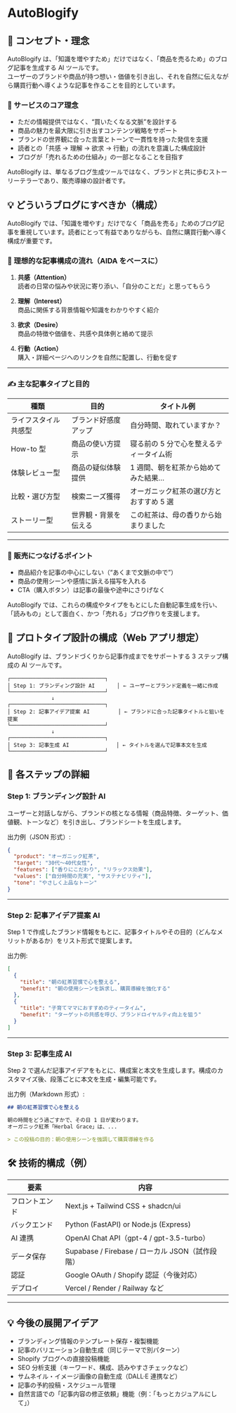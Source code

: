 # AutoBlogify

## 🚀 コンセプト・理念

AutoBlogify は、「知識を増やすため」だけではなく、「商品を売るため」のブログ記事を生成する AI ツールです。  
ユーザーのブランドや商品が持つ想い・価値を引き出し、それを自然に伝えながら購買行動へ導くような記事を作ることを目的としています。

### 🎯 サービスのコア理念

- ただの情報提供ではなく、“買いたくなる文脈”を設計する
- 商品の魅力を最大限に引き出すコンテンツ戦略をサポート
- ブランドの世界観に合った言葉とトーンで一貫性を持った発信を支援
- 読者との「共感 → 理解 → 欲求 → 行動」の流れを意識した構成設計
- ブログが「売れるための仕組み」の一部となることを目指す

AutoBlogify は、単なるブログ生成ツールではなく、ブランドと共に歩むストーリーテラーであり、販売導線の設計者です。

## 💡 どういうブログにすべきか（構成）

AutoBlogify では、「知識を増やす」だけでなく「商品を売る」ためのブログ記事を重視しています。読者にとって有益でありながらも、自然に購買行動へ導く構成が重要です。

### 🧭 理想的な記事構成の流れ（AIDA をベースに）

1. **共感（Attention）**  
   読者の日常の悩みや状況に寄り添い、「自分のことだ」と思ってもらう

2. **理解（Interest）**  
   商品に関係する背景情報や知識をわかりやすく紹介

3. **欲求（Desire）**  
   商品の特徴や価値を、共感や具体例と絡めて提示

4. **行動（Action）**  
   購入・詳細ページへのリンクを自然に配置し、行動を促す

---

### ✍️ 主な記事タイプと目的

| 種類                 | 目的                 | タイトル例                              |
| -------------------- | -------------------- | --------------------------------------- |
| ライフスタイル共感型 | ブランド好感度アップ | 自分時間、取れていますか？              |
| How-to 型            | 商品の使い方提示     | 寝る前の 5 分で心を整えるティータイム術 |
| 体験レビュー型       | 商品の疑似体験提供   | 1 週間、朝を紅茶から始めてみた結果…     |
| 比較・選び方型       | 検索ニーズ獲得       | オーガニック紅茶の選び方とおすすめ 5 選 |
| ストーリー型         | 世界観・背景を伝える | この紅茶は、母の香りから始まりました    |

---

### 🛒 販売につなげるポイント

- 商品紹介を記事の中心にしない（“あくまで文脈の中で”）
- 商品の使用シーンや感情に訴える描写を入れる
- CTA（購入ボタン）は記事の最後や途中にさりげなく

AutoBlogify では、これらの構成やタイプをもとにした自動記事生成を行い、「読みもの」として面白く、かつ「売れる」ブログ作りを支援します。

## 🧩 プロトタイプ設計の構成（Web アプリ想定）

AutoBlogify は、ブランドづくりから記事作成までをサポートする 3 ステップ構成の AI ツールです。

```
┌──────────────────────────────┐
│ Step 1: ブランディング設計 AI       │ ← ユーザーとブランド定義を一緒に作成
└──────────────────────────────┘
              ↓
┌──────────────────────────────┐
│ Step 2: 記事アイデア提案 AI         │ ← ブランドに合った記事タイトルと狙いを提案
└──────────────────────────────┘
              ↓
┌──────────────────────────────┐
│ Step 3: 記事生成 AI               │ ← タイトルを選んで記事本文を生成
└──────────────────────────────┘
```

## 🧱 各ステップの詳細

### Step 1: ブランディング設計 AI

ユーザーと対話しながら、ブランドの核となる情報（商品特徴、ターゲット、価値観、トーンなど）を引き出し、ブランドシートを生成します。

出力例（JSON 形式）:

```json
{
  "product": "オーガニック紅茶",
  "target": "30代〜40代女性",
  "features": ["香りにこだわり", "リラックス効果"],
  "values": ["自分時間の充実", "サステナビリティ"],
  "tone": "やさしく上品なトーン"
}
```

---

### Step 2: 記事アイデア提案 AI

Step 1 で作成したブランド情報をもとに、記事タイトルやその目的（どんなメリットがあるか）をリスト形式で提案します。

出力例:

```json
[
  {
    "title": "朝の紅茶習慣で心を整える",
    "benefit": "朝の使用シーンを訴求し、購買導線を強化する"
  },
  {
    "title": "子育てママにおすすめのティータイム",
    "benefit": "ターゲットの共感を呼び、ブランドロイヤルティ向上を狙う"
  }
]
```

---

### Step 3: 記事生成 AI

Step 2 で選んだ記事アイデアをもとに、構成案と本文を生成します。構成のカスタマイズ後、段落ごとに本文を生成・編集可能です。

出力例（Markdown 形式）:

```markdown
## 朝の紅茶習慣で心を整える

朝の時間をどう過ごすかで、その日 1 日が変わります。
オーガニック紅茶「Herbal Grace」は、...

> この投稿の目的：朝の使用シーンを強調して購買導線を作る
```

## 🛠 技術的構成（例）

| 要素           | 内容                                            |
| -------------- | ----------------------------------------------- |
| フロントエンド | Next.js + Tailwind CSS + shadcn/ui              |
| バックエンド   | Python (FastAPI) or Node.js (Express)           |
| AI 連携        | OpenAI Chat API（gpt-4 / gpt-3.5-turbo）        |
| データ保存     | Supabase / Firebase / ローカル JSON（試作段階） |
| 認証           | Google OAuth / Shopify 認証（今後対応）         |
| デプロイ       | Vercel / Render / Railway など                  |

---

## 💡 今後の展開アイデア

- ブランディング情報のテンプレート保存・複製機能
- 記事のバリエーション自動生成（同じテーマで別パターン）
- Shopify ブログへの直接投稿機能
- SEO 分析支援（キーワード、構成、読みやすさチェックなど）
- サムネイル・イメージ画像の自動生成（DALL·E 連携など）
- 記事の予約投稿・スケジュール管理
- 自然言語での「記事内容の修正依頼」機能（例：「もっとカジュアルにして」）
